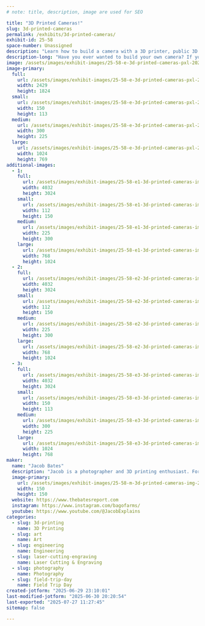 ```yaml
---
# note: title, description, image are used for SEO

title: "3D Printed Cameras!"
slug: 3d-printed-cameras
permalink: /exhibits/3d-printed-cameras/
exhibit-id: 25-58
space-number: Unassigned
description: "Learn how to build a camera with a 3D printer, public 3D models, and some simple hardware!"
description-long: "Have you ever wanted to build your own camera? If you have access to a 3D printer, you can! Stop by the booth to learn about how you can find existing designs or design your own photography accessories, camera parts, or even entire cameras."
image: /assets/images/exhibit-images/25-58-e-3d-printed-cameras-pxl-20241110-185113491-300x225.jpg
image-primary: 
  full:
    url: /assets/images/exhibit-images/25-58-e-3d-printed-cameras-pxl-20241110-185113491-full.jpg
    width: 2429
    height: 1824
  small:
    url: /assets/images/exhibit-images/25-58-e-3d-printed-cameras-pxl-20241110-185113491-150x113.jpg
    width: 150
    height: 113
  medium:
    url: /assets/images/exhibit-images/25-58-e-3d-printed-cameras-pxl-20241110-185113491-300x225.jpg
    width: 300
    height: 225
  large:
    url: /assets/images/exhibit-images/25-58-e-3d-printed-cameras-pxl-20241110-185113491-1024x769.jpg
    width: 1024
    height: 769
additional-images: 
  - 1:
    full:
      url: /assets/images/exhibit-images/25-58-e1-3d-printed-cameras-img-6077-full.JPG
      width: 4032
      height: 3024
    small:
      url: /assets/images/exhibit-images/25-58-e1-3d-printed-cameras-img-6077-112x150.JPG
      width: 112
      height: 150
    medium:
      url: /assets/images/exhibit-images/25-58-e1-3d-printed-cameras-img-6077-225x300.JPG
      width: 225
      height: 300
    large:
      url: /assets/images/exhibit-images/25-58-e1-3d-printed-cameras-img-6077-768x1024.JPG
      width: 768
      height: 1024
  - 2:
    full:
      url: /assets/images/exhibit-images/25-58-e2-3d-printed-cameras-img-6078-full.JPG
      width: 4032
      height: 3024
    small:
      url: /assets/images/exhibit-images/25-58-e2-3d-printed-cameras-img-6078-112x150.JPG
      width: 112
      height: 150
    medium:
      url: /assets/images/exhibit-images/25-58-e2-3d-printed-cameras-img-6078-225x300.JPG
      width: 225
      height: 300
    large:
      url: /assets/images/exhibit-images/25-58-e2-3d-printed-cameras-img-6078-768x1024.JPG
      width: 768
      height: 1024
  - 3:
    full:
      url: /assets/images/exhibit-images/25-58-e3-3d-printed-cameras-img-6076-full.JPG
      width: 4032
      height: 3024
    small:
      url: /assets/images/exhibit-images/25-58-e3-3d-printed-cameras-img-6076-150x113.JPG
      width: 150
      height: 113
    medium:
      url: /assets/images/exhibit-images/25-58-e3-3d-printed-cameras-img-6076-300x225.JPG
      width: 300
      height: 225
    large:
      url: /assets/images/exhibit-images/25-58-e3-3d-printed-cameras-img-6076-1024x768.JPG
      width: 1024
      height: 768
maker: 
  name: "Jacob Bates"
  description: "Jacob is a photographer and 3D printing enthusiast. For the last few years, he has experimented with combining those two interests to create the perfect camera through a combination of existing and custom 3D designs."
  image-primary:
    url: /assets/images/exhibit-images/25-58-m-3d-printed-cameras-img-20191210-095745-cropped-150x150.jpg
    width: 150
    height: 150
  website: https://www.thebatesreport.com
  instagram: https://www.instagram.com/bagofarms/
  youtube: https://www.youtube.com/@JacobExplains
categories: 
  - slug: 3d-printing
    name: 3D Printing
  - slug: art
    name: Art
  - slug: engineering
    name: Engineering
  - slug: laser-cutting-engraving
    name: Laser Cutting & Engraving
  - slug: photography
    name: Photography
  - slug: field-trip-day
    name: Field Trip Day
created-jotform: "2025-06-29 23:10:01"
last-modified-jotform: "2025-06-30 20:20:54"
last-exported: "2025-07-27 11:27:45"
sitemap: false

---
```


